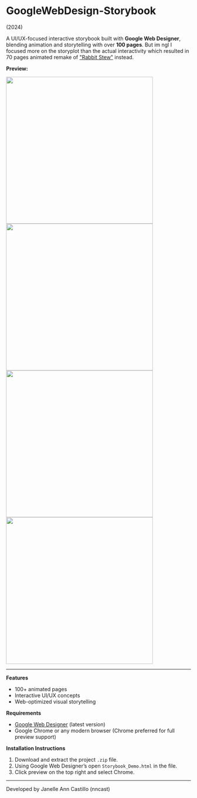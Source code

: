 # GoogleWebDesign-Storybook
(2024)

A UI/UX-focused interactive storybook built with **Google Web Designer**, blending animation and storytelling with over **100 pages**. But im ngl I focused more on the storyplot than the actual interactivity which resulted in 70 pages animated remake of ["Rabbit Stew"](https://www.scaryforkids.com/rabbit-stew/) instead.

**Preview:**

<img src="https://github.com/user-attachments/assets/64089ab8-cdd7-409a-9305-503c72e37048" width="400"/>
<img src="https://github.com/user-attachments/assets/d8573c7b-8bea-42e9-9be7-c3e754592efe" width="400"/>
<img src="https://github.com/user-attachments/assets/bbbb2d63-d67e-4040-b08d-0e73778dcfed" width="400"/>
<img src="https://github.com/user-attachments/assets/ee551d0b-95a3-4856-ab8b-e658aa929791" width="400"/>


---

**Features**
- 100+ animated pages  
- Interactive UI/UX concepts  
- Web-optimized visual storytelling  

**Requirements**
- [Google Web Designer](https://webdesigner.withgoogle.com/) (latest version)
- Google Chrome or any modern browser (Chrome preferred for full preview support)
  
**Installation Instructions**
1. Download and extract the project `.zip` file.
2. Using Google Web Designer’s open `Storybook_Demo.html` in the file.
3. Click preview on the top right and select Chrome.

---
Developed by Janelle Ann Castillo (nncast)
